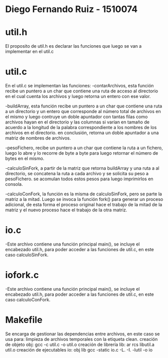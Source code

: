 # Diego Fernando Ruiz - 1510074
# util.h
  El proposito de util.h es declarar las funciones que luego se van
  a implementar en el util.c
# util.c
  En el util.c se implementan las funciones:
   -contarArchivos, esta función recibe un puntero a un char que contiene 
    una ruta de acceso al directorio en el cual cuenta los archivos y luego 
    retorna un entero con ese valor.

   -buildArray, esta función recibe un puntero a un char que contiene una ruta
    a un directorio y un entero que corresponde al número total de archivos en 
    el mismo y luego contruye un doble apuntador con tantas filas como archivos 
    hayan en el directorio y las columnas si varían en tamaño de acuerdo a la 
    longitud de la palabra correspondiente a los nombres de los archivos en el 
    directorio. en conclusión, retorna un doble apuntador a una matriz de nombres
    de archivos.

   -pesoFichero, recibe un puntero a un char que contiene la ruta a un fichero,
    luego lo abre y lo recorre de byte a byte para luego retornar el número de 
    bytes en el mismo.

   -calculoSinFork, a partir de la matriz que retorna buildArray y una ruta a 
    al directorio, se concatena la ruta a cada archivo y se solicita su peso a
    pesoFichero. se acomulan todos estos pesos para luego imprimirlos en consola.

   -calculoConFork, la función es la misma de calculoSinFork, pero se parte la 
    matriz a la mitad. Luego se invoca la función fork() para generar un proceso 
    adicional, de esta forma el proceso original hace el trabajo de la mitad de
    la matriz y el nuevo proceso hace el trabajo de la otra matriz.

 # io.c
   -Este archivo contiene una función principal main(), se incluye el encabezado 
    util.h, para poder acceder a las funciones de util.c, en este caso 
    calculoSinFork. 

 # iofork.c
   -Este archivo contiene una función principal main(), se incluye el encabezado 
    util.h, para poder acceder a las funciones de util.c, en este caso 
    calculoConFork.  
     
 # Makefile
   Se encarga de gestionar las dependencias entre archivos, en este caso se usa para:
   limpieza de archivos temporales con la etiqueta clean.
   creación de objeto
   obj:
	gcc -c util.c -o util.o
   creación de librería
   lib:
	ar rcs libutil.a util.o
   creación de ejecutables
   io: obj lib
	gcc -static io.c -L. -I. -lutil -o io
